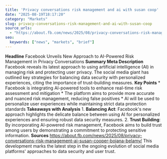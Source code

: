 ```yaml
---
title: 'Privacy conversations risk management and ai with susan coop'
date: "2025-08-19T18:17:20"
category: "Markets"
slug: privacy-conversations-risk-management-and-ai-with-susan-coop
source_urls:
  - "https://about.fb.com/news/2025/08/privacy-conversations-risk-management-ai-susan-cooper-bojana-belamy/"
seo:
  keywords: ["news", "markets", "brief"]
---
```

**Headline** Facebook Unveils New Approach to AI-Powered Risk Management in Privacy Conversations  **Summary Meta Description** Facebook reveals its latest approach to using artificial intelligence (AI) in managing risk and protecting user privacy. The social media giant has outlined key strategies for balancing data security with personalized experiences, citing the importance of trust-building measures.  **Key Points**  * Facebook is integrating AI-powered tools to enhance real-time risk assessment and mitigation * The platform aims to provide more accurate and nuanced risk management, reducing false positives * AI will be used to personalize user experiences while maintaining strict data protection standards  **Takeaways with Analysis**  1. **Balancing Act**: Facebook's new approach highlights the delicate balance between using AI for personalized experiences and ensuring robust data security measures. 2. **Trust Building**: By incorporating AI-powered risk management, Facebook aims to build trust among users by demonstrating a commitment to protecting sensitive information.  **Sources** https://about.fb.com/news/2025/08/privacy-conversations-risk-management-ai-susan-cooper-bojana-belamy/ This development marks the latest step in the ongoing evolution of social media platforms' approaches to data security and user trust. 
